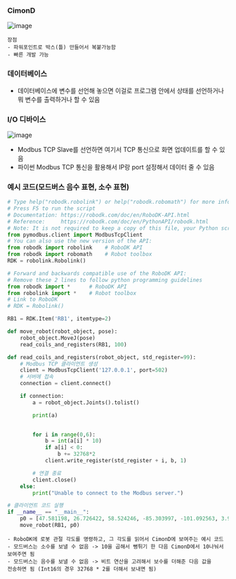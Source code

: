 ### CimonD

![image](https://github.com/user-attachments/assets/0723bcce-de97-4ae2-86d1-b74caca8ff41)

```
장점
- 파워포인트로 박스(틀) 만들어서 복붙가능함
- 빠른 개발 가능
```

### 데이터베이스

- 데이터베이스에 변수를 선언해 놓으면 이걸로 프로그램 안에서 상태를 선언하거나 뭐 변수를 출력하거나 할 수 있음

### I/O 디바이스

![image](https://github.com/user-attachments/assets/214ccc05-9a06-4744-94c7-a725315c649d)

- Modbus TCP Slave를 선언하면 여기서 TCP 통신으로 화면 업데이트를 할 수 있음
- 파이썬 Modbus TCP 통신을 활용해서 IP랑 port 설정해서 데이터 줄 수 있음

### 예시 코드(모드버스 음수 표현, 소수 표현)

```python
# Type help("robodk.robolink") or help("robodk.robomath") for more information
# Press F5 to run the script
# Documentation: https://robodk.com/doc/en/RoboDK-API.html
# Reference:     https://robodk.com/doc/en/PythonAPI/robodk.html
# Note: It is not required to keep a copy of this file, your Python script is saved with your RDK project
from pymodbus.client import ModbusTcpClient
# You can also use the new version of the API:
from robodk import robolink    # RoboDK API
from robodk import robomath    # Robot toolbox
RDK = robolink.Robolink()

# Forward and backwards compatible use of the RoboDK API:
# Remove these 2 lines to follow python programming guidelines
from robodk import *      # RoboDK API
from robolink import *    # Robot toolbox
# Link to RoboDK
# RDK = Robolink()

RB1 = RDK.Item('RB1', itemtype=2)

def move_robot(robot_object, pose):
    robot_object.MoveJ(pose)
    read_coils_and_registers(RB1, 100)

def read_coils_and_registers(robot_object, std_register=99):
    # Modbus TCP 클라이언트 생성
    client = ModbusTcpClient('127.0.0.1', port=502)
    # 서버에 접속
    connection = client.connect()

    if connection:
        a = robot_object.Joints().tolist()

        print(a)

        
        for i in range(0,6):
            b = int(a[i] * 10)
            if a[i] < 0:
                b += 32768*2
            client.write_register(std_register + i, b, 1)

        # 연결 종료
        client.close()
    else:
        print("Unable to connect to the Modbus server.")

# 클라이언트 코드 실행
if __name__ == "__main__":
    p0 = [47.581198, 26.726422, 58.524246, -85.303997, -101.092563, 3.989284]
    move_robot(RB1, p0)

```

```
- RoboDK에 로봇 관절 각도를 명령하고, 그 각도를 읽어서 CimonD에 보여주는 예시 코드
- 모드버스는 소수를 보낼 수 없음 -> 10을 곱해서 뻥튀기 한 다음 CimonD에서 10나눠서
보여주면 됨
- 모드버스는 음수를 보낼 수 없음 -> 비트 연산을 고려해서 보수를 더해준 다음 값을
전송하면 됨 (Int16의 경우 32768 * 2를 더해서 보내면 됨)
```
